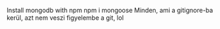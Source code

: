 Install mongodb with npm
    npm i mongoose
Minden, ami a gitignore-ba kerül, azt nem veszi figyelembe a git, lol